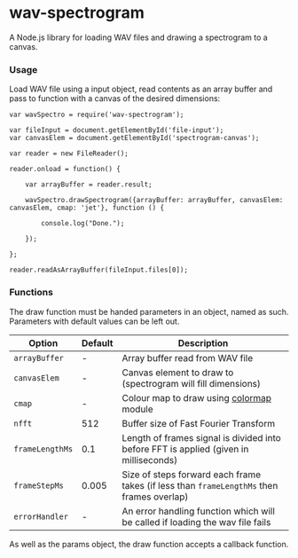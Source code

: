# wav-spectrogram
A Node.js library for loading WAV files and drawing a spectrogram to a canvas.

### Usage ###

Load WAV file using a input object, read contents as an array buffer and pass to function with a canvas of the desired dimensions:
```
var wavSpectro = require('wav-spectrogram');

var fileInput = document.getElementById('file-input');
var canvasElem = document.getElementById('spectrogram-canvas');

var reader = new FileReader();

reader.onload = function() {

    var arrayBuffer = reader.result;

    wavSpectro.drawSpectrogram({arrayBuffer: arrayBuffer, canvasElem: canvasElem, cmap: 'jet'}, function () {
    
        console.log("Done.");
    
    });

};

reader.readAsArrayBuffer(fileInput.files[0]);
```

### Functions ###

The draw function must be handed parameters in an object, named as such. Parameters with default values can be left out.

Option         | Default     | Description
---------------|-------------|------------
`arrayBuffer`  | -           | Array buffer read from WAV file
`canvasElem`   | -           | Canvas element to draw to (spectrogram will fill dimensions)
`cmap`         | -           | Colour map to draw using [colormap](https://www.npmjs.com/package/colormap) module
`nfft`         | 512         | Buffer size of Fast Fourier Transform
`frameLengthMs`| 0.1         | Length of frames signal is divided into before FFT is applied (given in milliseconds)
`frameStepMs`  | 0.005       | Size of steps forward each frame takes (if less than `frameLengthMs` then frames overlap)
`errorHandler` | -			 | An error handling function which will be called if loading the wav file fails

As well as the params object, the draw function accepts a callback function.
